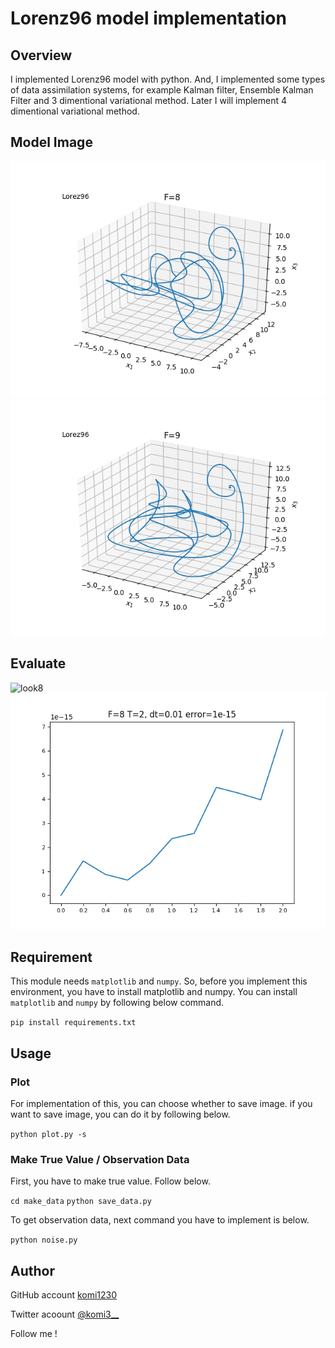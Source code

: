 # Lorenz96 model implementation

## Overview
I implemented Lorenz96 model with python.
And, I implemented some types of data assimilation systems, for example Kalman filter, Ensemble Kalman Filter and 3 dimentional variational method.
Later I will implement 4 dimentional variational method.

## Model Image
![look8](images/Lorenz_F_8.png)
![look9](images/Lorenz_F_9.png)

## Evaluate 
![look8](images/Loren_error_1e-15.png)
![look9](images/Error_difference.png)

## Requirement
This module needs `matplotlib` and `numpy`.
So, before you implement this environment, you have to install matplotlib and numpy.
You can install `matplotlib` and `numpy` by following below command.

`pip install requirements.txt`

## Usage
### Plot
For implementation of this, you can choose whether to save image.
if you want to save image, you can do it by following below.

`python plot.py -s`

### Make True Value / Observation Data
First, you have to make true value.
Follow below.

`cd make_data`
`python save_data.py`

To get observation data, next command you have to implement is below.

`python noise.py`

## Author
GitHub account
[komi1230](https://github.com/komi1230)

Twitter acoount
[@komi3__](https://twitter.com/komi3__)

Follow me !
